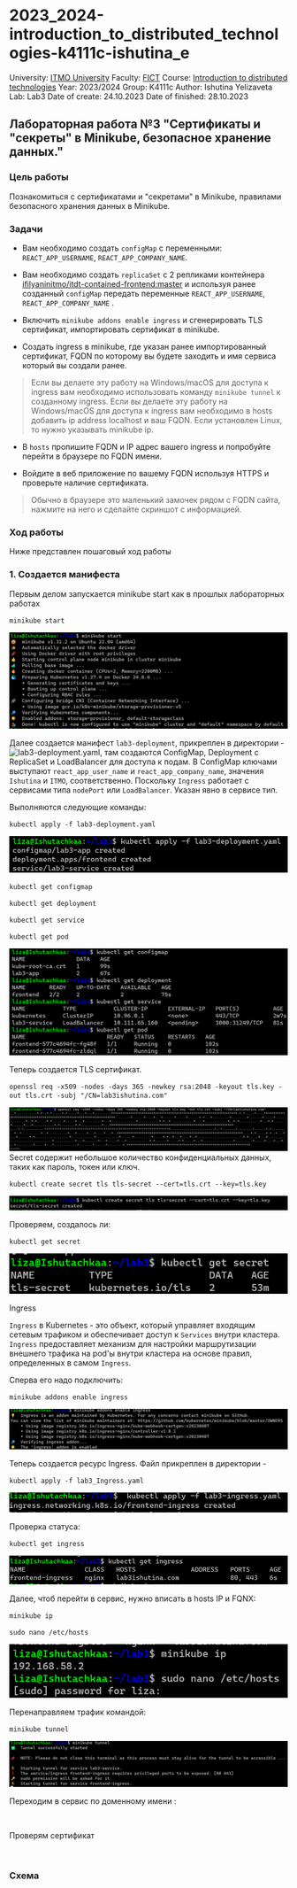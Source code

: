 # 2023_2024-introduction_to_distributed_technologies-k4111c-ishutina_e
University: [ITMO University](https://itmo.ru/ru/)
Faculty: [FICT](https://fict.itmo.ru)
Course: [Introduction to distributed technologies](https://github.com/itmo-ict-faculty/introduction-to-distributed-technologies)
Year: 2023/2024
Group: K4111с
Author: Ishutina Yelizaveta
Lab: Lab3
Date of create: 24.10.2023
Date of finished: 28.10.2023

## Лабораторная работа №3 "Сертификаты и "секреты" в Minikube, безопасное хранение данных."

### Цель работы
Познакомиться с сертификатами и "секретами" в Minikube, правилами безопасного хранения данных в Minikube. 

### Задачи
- Вам необходимо создать `configMap` с переменными: `REACT_APP_USERNAME`, `REACT_APP_COMPANY_NAME`.

- Вам необходимо создать `replicaSet` с 2 репликами контейнера [ifilyaninitmo/itdt-contained-frontend:master](https://hub.docker.com/repository/docker/ifilyaninitmo/itdt-contained-frontend) и используя ранее созданный `configMap` передать переменные `REACT_APP_USERNAME`, `REACT_APP_COMPANY_NAME` .

- Включить `minikube addons enable ingress` и сгенерировать TLS сертификат, импортировать сертификат в minikube. 

- Создать ingress в minikube, где указан ранее импортированный сертификат, FQDN по которому вы будете заходить и имя сервиса который вы создали ранее.

> Если вы делаете эту работу на Windows/macOS для доступа к ingress вам необходимо использовать команду `minikube tunnel` к созданному ingress. 
> Если вы делаете эту работу на Windows/macOS для доступа к ingress вам необходимо в hosts добавить ip address localhost и ваш FQDN. Если установлен Linux, то нужно указывать minikube ip.

- В `hosts` пропишите FQDN и IP адрес вашего ingress и попробуйте перейти в браузере по FQDN имени. 

- Войдите в веб приложение по вашему FQDN используя HTTPS и проверьте наличие сертификата.

> Обычно в браузере это маленький замочек рядом с FQDN сайта, нажмите на него и сделайте скриншот с информацией.

### Ход работы
Ниже представлен пошаговый ход работы 

### 1. Создается манифеста
Первым делом запускается minikube start как в прошлых лабораторных работах
```
minikube start
```
![](/lab3/image/10.png)

Далее создается манифест `lab3-deployment`, прикреплен в директории - ![lab3-deployment.yaml](/l), там создаются ConfigMap, Deployment с ReplicaSet и LoadBalancer для доступа к подам. 
В ConfigMap ключами выступают `react_app_user_name` и `react_app_company_name`, значения `Ishutina` и `ITMO`, соответственно.
Поскольку `Ingress` работает с сервисами типа `nodePort` или `LoadBalancer`. Указан явно в сервисе тип. 

Выполняются следующие команды:
```
kubectl apply -f lab3-deployment.yaml
```
![](/lab3/image/20.png)
```
kubectl get configmap
```
```
kubectl get deployment
```
```
kubectl get service
```
```
kubectl get pod
```
![](/lab3/image/30.png)

Теперь создается TLS сертификат. 
```
openssl req -x509 -nodes -days 365 -newkey rsa:2048 -keyout tls.key -out tls.crt -subj "/CN=lab3ishutina.com"
```
![](/lab3/image/40.png)
Secret содержит небольшое количество конфиденциальных данных, таких как пароль, токен или ключ.
```
kubectl create secret tls tls-secret --cert=tls.crt --key=tls.key
```
![](/lab3/image/50.png)

Проверяем, создалось ли:
```
kubectl get secret
```
![](/lab3/image/110.png)

Ingress

`Ingress` в Kubernetes - это объект, который управляет входящим сетевым трафиком и обеспечивает доступ к `Services` внутри кластера. `Ingress` предоставляет механизм для настройки маршрутизации внешнего трафика на pod'ы внутри кластера на основе правил, определенных в самом `Ingress`.

Сперва его надо подключить:
```
minikube addons enable ingress
```

![](/lab3/image/60.png)

Теперь создается ресурс Ingress. Файл прикреплен в директории - 
```
kubectl apply -f lab3_Ingress.yaml
```
![](/lab3/image/70.png)

Проверка статуса:
```
kubectl get ingress
```
![](/lab3/image/80.png)

Далее, чтоб перейти в сервис, нужно вписать в hosts IP и FQNX:
```
minikube ip
```
```
sudo nano /etc/hosts
```
![](/lab3/image/90.png)

Перенаправляем трафик командой: 
```
minikube tunnel
```
![](/lab3/image/100.png)

Переходим в сервис по доменному имени :

![]()

Проверям сертификат

![]()

### Схема

![]()
